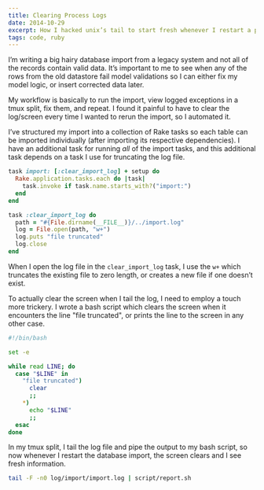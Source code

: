 ```yaml
---
title: Clearing Process Logs
date: 2014-10-29
excerpt: How I hacked unix’s tail to start fresh whenever I restart a process.
tags: code, ruby
---
```


I’m writing a big hairy database import from a legacy system and not all of the
records contain valid data. It’s important to me to see when any of the rows
from the old datastore fail model validations so I can either fix my model
logic, or insert corrected data later.

My workflow is basically to run the import, view logged exceptions in a tmux
split, fix them, and repeat. I found it painful to have to clear the log/screen
every time I wanted to rerun the import, so I automated it.

I’ve structured my import into a collection of Rake tasks so each table can be
imported individually (after importing its respective dependencies). I have an
additional task for running *all* of the import tasks, and this additional task
depends on a task I use for truncating the log file.

~~~ruby
task import: [:clear_import_log] + setup do
  Rake.application.tasks.each do |task|
    task.invoke if task.name.starts_with?("import:")
  end
end

task :clear_import_log do
  path = "#{File.dirname(__FILE__)}/../import.log"
  log = File.open(path, "w+")
  log.puts "file truncated"
  log.close
end
~~~

When I open the log file in the `clear_import_log` task, I use the `w+` which
truncates the existing file to zero length, or creates a new file if one
doesn’t exist.

To actually clear the screen when I tail the log, I need to employ a touch more
trickery. I wrote a bash script which clears the screen when it encounters the
line "file truncated", or prints the line to the screen in any other case.

~~~bash
#!/bin/bash

set -e

while read LINE; do
  case "$LINE" in
    "file truncated")
      clear
      ;;
    *)
      echo "$LINE"
      ;;
  esac
done
~~~

In my tmux split, I tail the log file and pipe the output to my bash script, so
now whenever I restart the database import, the screen clears and I see fresh
information.

~~~bash
tail -F -n0 log/import/import.log | script/report.sh
~~~
